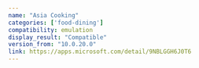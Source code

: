 ```yaml
---
name: "Asia Cooking"
categories: ['food-dining']
compatibility: emulation
display_result: "Compatible"
version_from: "10.0.20.0"
link: https://apps.microsoft.com/detail/9NBLGGH6J0T6
---
```

